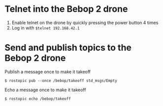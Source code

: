 # Telnet into the Bebop 2 drone

1. Enable telnet on the drone by quickly pressing the power button 4 times
2. Log in with `$telnet 192.168.42.1`

# Send and publish topics to the Bebop 2 drone

Publish a message once to make it takeoff

```
$ rostopic pub --once /bebop/takeoff std_msgs/Empty
```
Echo a message once to make it takeoff

```
$ rostopic echo /bebop/takeoff 
```
